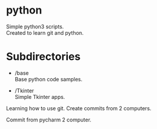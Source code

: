 # python
Simple python3 scripts.
<br/> Created to learn git and python.

# Subdirectories
* /base
<br/> Base python code samples.

* /Tkinter
<br/> Simple Tkinter apps.



Learning how to use git.
Create commits from 2 computers.

Commit from pycharm 2 computer.

<!--- Block comment
[//]: # (This is a comment, it will not be included)
I think you should use an
`<addr>` element here instead.

    function fancyAlert(arg) {
      if(arg) {
        $.facebox({div:'#foo'})
      }
    }

```javascript
function fancyAlert(arg) {
  if(arg) {
    $.facebox({div:'#foo'})
  }
}
```

)

-->